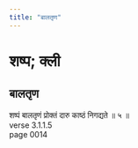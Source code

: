 ```yaml
---
title: "बालतृण"
---
```


# शष्प; क्ली
## बालतृण
शष्पं बालतृणं प्रोक्तं दारु काष्ठं निगद्यते ॥ ५ ॥<br />verse 3.1.1.5<br />page 0014


